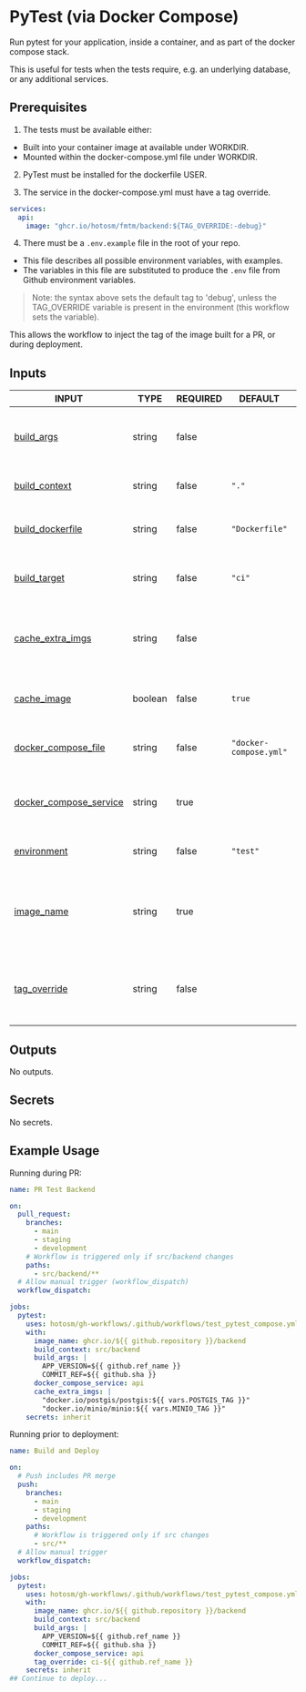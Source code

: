 # PyTest (via Docker Compose)

Run pytest for your application, inside a container,
and as part of the docker compose stack.

This is useful for tests when the tests require, e.g. an
underlying database, or any additional services.

## Prerequisites

1. The tests must be available either:

- Built into your container image at available under WORKDIR.
- Mounted within the docker-compose.yml file under WORKDIR.

2. PyTest must be installed for the dockerfile USER.

3. The service in the docker-compose.yml must have a tag override.

```yaml
services:
  api:
    image: "ghcr.io/hotosm/fmtm/backend:${TAG_OVERRIDE:-debug}"
```

4. There must be a `.env.example` file in the root of your repo.

- This file describes all possible environment variables,
  with examples.
- The variables in this file are substituted to produce the
  `.env` file from Github environment variables.

> Note: the syntax above sets the default tag to 'debug', unless the
> TAG_OVERRIDE variable is present in the environment
> (this workflow sets the variable).

This allows the workflow to inject the tag of the image built for
a PR, or during deployment.

## Inputs

<!-- AUTO-DOC-INPUT:START - Do not remove or modify this section -->

| INPUT                                                                                              | TYPE    | REQUIRED | DEFAULT                | DESCRIPTION                                                                                |
| -------------------------------------------------------------------------------------------------- | ------- | -------- | ---------------------- | ------------------------------------------------------------------------------------------ |
| <a name="input_build_args"></a>[build_args](#input_build_args)                                     | string  | false    |                        | Space separated list of build <br>args to use for the <br>image.                           |
| <a name="input_build_context"></a>[build_context](#input_build_context)                            | string  | false    | `"."`                  | Root directory to start the <br>build from.                                                |
| <a name="input_build_dockerfile"></a>[build_dockerfile](#input_build_dockerfile)                   | string  | false    | `"Dockerfile"`         | Name of dockerfile, relative to <br>context dir.                                           |
| <a name="input_build_target"></a>[build_target](#input_build_target)                               | string  | false    | `"ci"`                 | The target to built to <br>(default to ci stage).                                          |
| <a name="input_cache_extra_imgs"></a>[cache_extra_imgs](#input_cache_extra_imgs)                   | string  | false    |                        | Space separated list of images <br>to cache on each run <br>(e.g. to avoid rate limiting). |
| <a name="input_cache_image"></a>[cache_image](#input_cache_image)                                  | boolean | false    | `true`                 | Cache the built image, for <br>the next run. Default true.                                 |
| <a name="input_docker_compose_file"></a>[docker_compose_file](#input_docker_compose_file)          | string  | false    | `"docker-compose.yml"` | The docker compose file used <br>to run the test.                                          |
| <a name="input_docker_compose_service"></a>[docker_compose_service](#input_docker_compose_service) | string  | true     |                        | The docker compose service to <br>run the test against.                                    |
| <a name="input_environment"></a>[environment](#input_environment)                                  | string  | false    | `"test"`               | The environment to use for <br>testing.                                                    |
| <a name="input_image_name"></a>[image_name](#input_image_name)                                     | string  | true     |                        | The image root name, without <br>tag. E.g. 'ghcr.io/[dollar]{{ github.repository }}'       |
| <a name="input_tag_override"></a>[tag_override](#input_tag_override)                               | string  | false    |                        | An override for the build <br>image tag. Must include tests <br>and have PyTest installed  |

<!-- AUTO-DOC-INPUT:END -->

## Outputs

<!-- AUTO-DOC-OUTPUT:START - Do not remove or modify this section -->

No outputs.

<!-- AUTO-DOC-OUTPUT:END -->

## Secrets

<!-- AUTO-DOC-SECRETS:START - Do not remove or modify this section -->

No secrets.

<!-- AUTO-DOC-SECRETS:END -->

## Example Usage

Running during PR:

```yaml
name: PR Test Backend

on:
  pull_request:
    branches:
      - main
      - staging
      - development
    # Workflow is triggered only if src/backend changes
    paths:
      - src/backend/**
  # Allow manual trigger (workflow_dispatch)
  workflow_dispatch:

jobs:
  pytest:
    uses: hotosm/gh-workflows/.github/workflows/test_pytest_compose.yml@main
    with:
      image_name: ghcr.io/${{ github.repository }}/backend
      build_context: src/backend
      build_args: |
        APP_VERSION=${{ github.ref_name }}
        COMMIT_REF=${{ github.sha }}
      docker_compose_service: api
      cache_extra_imgs: |
        "docker.io/postgis/postgis:${{ vars.POSTGIS_TAG }}"
        "docker.io/minio/minio:${{ vars.MINIO_TAG }}"
    secrets: inherit
```

Running prior to deployment:

```yaml
name: Build and Deploy

on:
  # Push includes PR merge
  push:
    branches:
      - main
      - staging
      - development
    paths:
      # Workflow is triggered only if src changes
      - src/**
  # Allow manual trigger
  workflow_dispatch:

jobs:
  pytest:
    uses: hotosm/gh-workflows/.github/workflows/test_pytest_compose.yml@main
    with:
      image_name: ghcr.io/${{ github.repository }}/backend
      build_context: src/backend
      build_args: |
        APP_VERSION=${{ github.ref_name }}
        COMMIT_REF=${{ github.sha }}
      docker_compose_service: api
      tag_override: ci-${{ github.ref_name }}
    secrets: inherit
## Continue to deploy...
```
